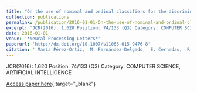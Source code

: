 ```yaml
---
title: "On the use of nominal and ordinal classifiers for the discrimination of states of development in fish oocytes"
collection: publications
permalink: /publication/2016-01-01-On-the-use-of-nominal-and-ordinal-classifiers-for-the-discrimination-of-states-of-development-in-fish-oocytes
excerpt: 'JCR(2016): 1.620 Position: 74/133 (Q3) Category: COMPUTER SCIENCE, ARTIFICIAL INTELLIGENCE'
date: 2016-01-01
venue: '*Neural Processing Letters*'
paperurl: 'http://dx.doi.org/10.1007/s11063-015-9476-8'
citation: ' María Pérez-Ortiz,  M. Fernández-Delgado,  E. Cernadas,  R. Domínguez-Petit,  Pedro Antonio Gutiérrez,  César Hervás-Martínez, &quot;On the use of nominal and ordinal classifiers for the discrimination of states of development in fish oocytes.&quot; *Neural Processing Letters*, Vol.44(2), 2016, pp.555–570.'
---
```

JCR(2016): 1.620 Position: 74/133 (Q3) Category: COMPUTER SCIENCE, ARTIFICIAL INTELLIGENCE

[Access paper here](http://dx.doi.org/10.1007/s11063-015-9476-8){:target="_blank"}
